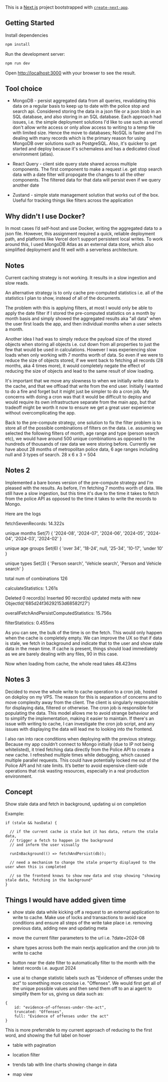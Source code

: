 This is a [Next.js](https://nextjs.org) project bootstrapped with [`create-next-app`](https://nextjs.org/docs/app/api-reference/cli/create-next-app).

## Getting Started

Install dependencies

```bash
npm install
```

Run the development server:

```bash
npm run dev
```

Open [http://localhost:3000](http://localhost:3000) with your browser to see the result.

## Tool choice

- MongoDB - persist aggregated data from all queries, revalidating this data on a regular basis to keep up to date with the police stop and search api. Considered storing the data in a json file or a json blob in an SQL database, and also storing in an SQL database. Each approach had issues, i.e. the simple deployment solutions I'd like to use such as vercel don't allow write access or only allow access to writing to a temp file with limited size. Hence the move to databases; NoSQL is faster and I'm dealing with many records which is the primary reason for using MongoDB over solutions such as PostgreSQL. Also, it's quicker to get started and deploy because it's schemaless and has a dedicated cloud environment (atlas).

- React Query - client side query state shared across multiple components. The first component to make a request i.e. get stop search data with a date filter will propogate the changes to all the other components. The filtered data for that data will persist even if we query another date

- Zustand - simple state management solution that works out of the box. Useful for tracking things like filters across the application

## Why didn't I use Docker?

In most cases I’d self-host and use Docker, writing the aggregated data to a json file. However, this assignment required a quick, reliable deployment path, and platforms like Vercel don’t support persistent local writes. To work around this, I used MongoDB Atlas as an external data store, which also simplified deployment and fit well with a serverless architecture.

## Notes

Current caching strategy is not working. It results in a slow ingestion and slow reads.

An alternative strategy is to only cache pre-computed statistics i.e. all of the statistics I plan to show, instead of all of the documents.

The problem with this is applying filters, at most I would only be able to apply the date filter if I stored the pre-computed statistics on a month by month basis and simply showed the aggregated results aka "all data" when the user first loads the app, and then individual months when a user selects a month.

Another idea I had was to simply reduce the payload size of the stored objects when storing all objects i.e. cut down from all properties to just the few that would be used in calculations. However I was experiencing slow loads when only working with 7 months worth of data. So even if we were to reduce the size of objects stored, if we went back to fetching all records (28 months, aka 4 times more), it would completely negate the effect of reducing the size of objects and lead to the same result of slow loading.

It's important that we move any slowness to when we initially write data to the cache, and that we offload that write from the end user. Initially I wanted to do a fire and forget but it might just be simpler to do a cron job. My concerns with doing a cron was that it would be difficult to deploy and would require its own infrastructure separate from the main app, but that tradeoff might be worth it now to ensure we get a great user experience without overcomplicating the app.

Back to the pre-compute strategy, one solution to fix the filter problem is to store all of the possible combinations of filters on the data. i.e. assuming we selected the following filters of month, age range and type (person search etc), we would have around 500 unique combinations as opposed to the hundreds of thousands of raw data we were storing before. Currently we have about 28 months of metropolitan police data, 6 age ranges including null and 3 types of search. 28 x 6 x 3 = 504

## Notes 2

Implemented a bare bones version of the pre-compute strategy and I'm pleased with the results. As before, I'm fetching 7 months worth of data. We still have a slow ingestion, but this time it's due to the time it takes to fetch from the police API as opposed to the time it takes to write the records to Mongo.

Here are the logs

fetchSevenRecords: 14.322s

unique months Set(7) {
'2024-08',
'2024-07',
'2024-06',
'2024-05',
'2024-04',
'2024-03',
'2024-02'
}

unique age groups Set(6) {
'over 34',
'18-24',
null,
'25-34',
'10-17',
'under 10'
}

unique types Set(3) {
'Person search',
'Vehicle search',
'Person and Vehicle search'
}

total num of combinations 126

calculateStatistics: 1.261s

Deleted 0 record(s)
Inserted 90 record(s)
updated meta with new ObjectId('685d24f36292153d68582f27')

overallFetchAndPersistComputedStatistics: 15.756s

filterStatistics: 0.455ms

As you can see, the bulk of the time is on the fetch. This would only happen when the cache is completely empty. We can improve the UX so that if data is stale, we fetch in background and indicate that to the user and show stale data in the mean time. If cache is present, things should load immediately as we are barely dealing with any files, 90 in this case.

Now when loading from cache, the whole read takes 48.423ms

## Notes 3

Decided to move the whole write to cache operation to a cron job, hosted on dokploy on my VPS. The reason for this is separation of concerns and to move complexity away from the client. The client is singularly responsible for displaying data, filtered or otherwise. The cron job is responsible for populating the data. This model allows me to avoid strange behaviour and to simplify the implementation, making it easier to maintain. If there's an issue with writing to cache, I can investigate the cron job script, and any issues with displaying the data will lead me to looking into the frontend.

I also ran into race conditions when deploying with the previous strategy. Because my app couldn’t connect to Mongo initially (due to IP not being whitelisted), it tried fetching data directly from the Police API to create a new cache. I refreshed multiple times while debugging, which caused multiple parallel requests. This could have potentially locked me out of the Police API and hit rate limits. It’s better to avoid expensive client-side operations that risk wasting resources, especially in a real production environment.

## Concept

Show stale data and fetch in background, updating ui on completion

Example:

```
if (stale && hasData) {

  // if the current cache is stale but it has data, return the stale data,
  // trigger a fetch to happen in the background
  // and inform the user visually

  runInBackground(() => fetchAndPersist(db));

  // need a mechanism to change the stale property displayed to the user when this is completed

  // so the frontend knows to show new data and stop showing "showing stale data, fetching in the background"
}
```

## Things I would have added given time

- show stale data while kicking off a request to an external application to write to cache. Make use of locks and transactions to avoid race conditions and ensure all steps of the write take place i.e. removing previous data, adding new and updating meta

- move the current filter parameters to the url i.e. ?date=2024-08

- share types across both the main nextjs application and the cron job to write to cache

- button near the date filter to automatically filter to the month with the latest records i.e. august 2024

- use ai to change statistic labels such as "Evidence of offenses under the act" to something more concise i.e. "Offenses". We would first get all of the unique possible values and then send them off to an ai agent to simplify them for us, giving us data such as:

```
{
    id: "evidence-of-offenses-under-the-act",
    truncated: "Offenses",
    full: "Evidence of offenses under the act"
}
```

This is more preferrable to my current approach of reducing to the first word, and showing the full label on hover

- table with pagination

- location filter

- trends tab with line charts showing change in data

- map view
